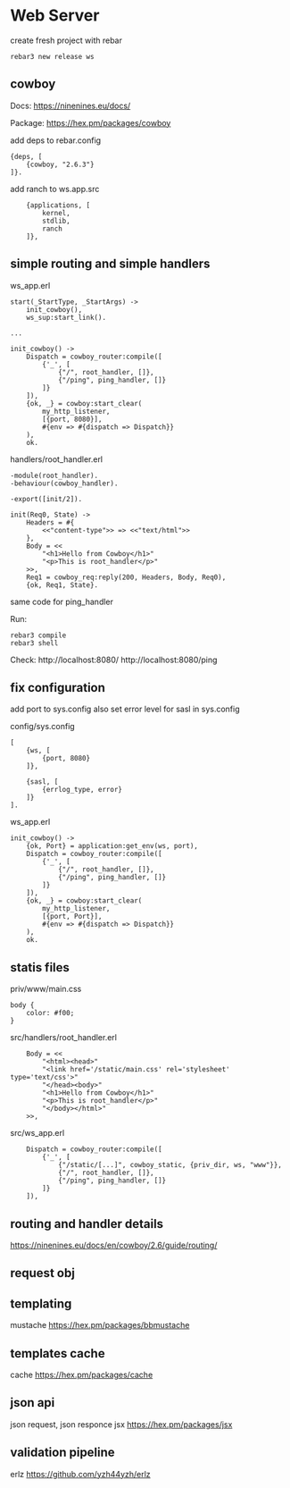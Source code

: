 # Web Server

create fresh project with rebar
```
rebar3 new release ws
```


## cowboy

Docs:
https://ninenines.eu/docs/

Package:
https://hex.pm/packages/cowboy

add deps to rebar.config
```
{deps, [
    {cowboy, "2.6.3"}
]}.
```

add ranch to ws.app.src
```
    {applications, [
        kernel,
        stdlib,
        ranch
    ]},
```


## simple routing and simple handlers

ws_app.erl
```
start(_StartType, _StartArgs) ->
    init_cowboy(),
    ws_sup:start_link().

...

init_cowboy() ->
    Dispatch = cowboy_router:compile([
        {'_', [
            {"/", root_handler, []},
            {"/ping", ping_handler, []}
        ]}
    ]),
    {ok, _} = cowboy:start_clear(
        my_http_listener,
        [{port, 8080}],
        #{env => #{dispatch => Dispatch}}
    ),
    ok.
```

handlers/root_handler.erl
```
-module(root_handler).
-behaviour(cowboy_handler).

-export([init/2]).

init(Req0, State) ->
    Headers = #{
        <<"content-type">> => <<"text/html">>
    },
    Body = <<
        "<h1>Hello from Cowboy</h1>"
        "<p>This is root_handler</p>"
    >>,
    Req1 = cowboy_req:reply(200, Headers, Body, Req0),
    {ok, Req1, State}.
```

same code for ping_handler

Run:
```
rebar3 compile
rebar3 shell
```

Check:
http://localhost:8080/
http://localhost:8080/ping


## fix configuration

add port to sys.config
also set error level for sasl in sys.config

config/sys.config
```
[
    {ws, [
        {port, 8080}
    ]},

    {sasl, [
        {errlog_type, error}
    ]}
].
```

ws_app.erl
```
init_cowboy() ->
    {ok, Port} = application:get_env(ws, port),
    Dispatch = cowboy_router:compile([
        {'_', [
            {"/", root_handler, []},
            {"/ping", ping_handler, []}
        ]}
    ]),
    {ok, _} = cowboy:start_clear(
        my_http_listener,
        [{port, Port}],
        #{env => #{dispatch => Dispatch}}
    ),
    ok.
```

## statis files

priv/www/main.css
```
body {
    color: #f00;
}
```

src/handlers/root_handler.erl
```
    Body = <<
        "<html><head>"
        "<link href='/static/main.css' rel='stylesheet' type='text/css'>"
        "</head><body>"
        "<h1>Hello from Cowboy</h1>"
        "<p>This is root_handler</p>"
        "</body></html>"
    >>,
```

src/ws_app.erl
```
    Dispatch = cowboy_router:compile([
        {'_', [
            {"/static/[...]", cowboy_static, {priv_dir, ws, "www"}},
            {"/", root_handler, []},
            {"/ping", ping_handler, []}
        ]}
    ]),
```


## routing and handler details

https://ninenines.eu/docs/en/cowboy/2.6/guide/routing/


## request obj

## templating
mustache
https://hex.pm/packages/bbmustache

## templates cache
cache
https://hex.pm/packages/cache

## json api
json request, json responce
jsx
https://hex.pm/packages/jsx

## validation pipeline
erlz
https://github.com/yzh44yzh/erlz
